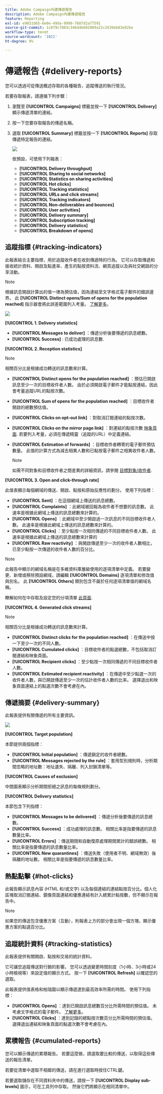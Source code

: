 ```yaml
---
title: Adobe Campaign內建傳遞報告
description: Adobe Campaign內建傳遞報告
feature: Reporting
exl-id: e9031d65-6e0e-49da-9990-7687d2a77591
source-git-commit: 1c879c7803c346d4b602089a22c2639eb83e82be
workflow-type: tm+mt
source-wordcount: '1021'
ht-degree: 9%

---
```


# 傳遞報告 {#delivery-reports}

您可以透過可從傳送概述存取的各種報告，追蹤傳送的執行情況。

若要存取報表，請遵循下列步驟：

1. 瀏覽至 **[!UICONTROL Campaigns]** 標籤並按一下 **[!UICONTROL Delivery]** 顯示傳遞清單的連結。
1. 按一下您要存取報告的傳遞名稱。
1. 選取 **[!UICONTROL Summary]** 標籤並按一下 **[!UICONTROL Reports]** 存取傳遞特定報告的連結。

   ![](assets/detailed-report-2.png)

   依預設，可使用下列報表：

   * **[!UICONTROL Delivery throughput]**
   * **[!UICONTROL Sharing to social networks]**
   * **[!UICONTROL Statistics on sharing activities]**
   * **[!UICONTROL Hot clicks]**
   * **[!UICONTROL Tracking statistics]**
   * **[!UICONTROL URLs and click streams]**
   * **[!UICONTROL Tracking indicators]**
   * **[!UICONTROL Non-deliverables and bounces]**
   * **[!UICONTROL User activities]**
   * **[!UICONTROL Delivery summary]**
   * **[!UICONTROL Subscription tracking]**
   * **[!UICONTROL Delivery statistics]**
   * **[!UICONTROL Breakdown of opens]**

## 追蹤指標 {#tracking-indicators}

此報表結合主要指標，用於追蹤收件者在收到傳遞時的行為。 它可以存取傳遞和接收統計資料、開啟及點進率、產生的點按資料流、網頁追蹤以及與社交網路的分享活動。

>[!NOTE]
>
>根據訊息開啟計算出的值一律為預估值，因為連結至文字格式電子郵件的錯誤邊界。 此 **[!UICONTROL Distinct opens/Sum of opens for the population reached]** 指示器會將此誤差範圍列入考量。 [了解更多](metrics-calculation.md#tracking-opens-)。

![](assets/tracking-report-synthesis.png)

**[!UICONTROL 1. Delivery statistics]**

* **[!UICONTROL Messages to deliver]** ：傳遞分析後要傳遞的訊息總數。
* **[!UICONTROL Success]** : 已成功處理的訊息數.

**[!UICONTROL 2. Reception statistics]**

>[!NOTE]
>
>相關百分比是根據成功轉送的訊息數來計算。

* **[!UICONTROL Distinct opens for the population reached]** ：預估已開啟訊息至少一次的目標收件者人數。 由於必須開啟電子郵件才能點按連結，因此會考量追蹤URL的點按次數。
* **[!UICONTROL Sum of opens for the population reached]** ：目標收件者開啟的總數預估值。
* **[!UICONTROL Clicks on opt-out link]** ：對取消訂閱連結的點按次數。
* **[!UICONTROL Clicks on the mirror page link]** ：對連結的點按次數 [映象頁面](../send/mirror-page.md). 若要列入考量，必須在傳遞精靈（追蹤的URL）中定義連結。
* **[!UICONTROL Estimation of forwards]** ：目標收件者轉寄的電子郵件預估數量。 此值的計算方式為減去相異人數和已點按電子郵件之相異收件者人數。

   >[!NOTE]
   >
   >如需不同對象和目標收件者之間差異的詳細資訊，請參閱 [目標對象/收件者](metrics-calculation.md#targeted-persons---recipients).

**[!UICONTROL 3. Open and click-through rate]**

此值表顯示每個網域的傳送、開啟、點按和原始反應性的劃分。 使用下列指標：

* **[!UICONTROL Sent]** ：在這個網域上傳送的訊息總數。
* **[!UICONTROL Complaints]** ：此網域被回報為收件者不想要的訊息數。 此速率是根據此網域上傳送的訊息總數來計算的。
* **[!UICONTROL Opens]** ：此網域中至少開啟過一次訊息的不同目標收件者人數。 此速率是根據此網域上傳送的訊息總數來計算的。
* **[!UICONTROL Clicks]** ：至少點按一次相同傳遞的不同目標收件者人數。 此速率是根據此網域上傳送的訊息總數來計算的
* **[!UICONTROL Raw reactivity]** ：與開啟傳遞至少一次的收件者人數相比，已至少點按一次傳遞的收件者人數的百分比。

>[!NOTE]
>
>此報告中顯示的網域名稱是在多維資料庫層級使用的逐項清單中定義。 若要變更、新增或移除預設網域，請編輯 **[!UICONTROL Domains]** 逐項清單和修改值與別名。 此 **[!UICONTROL Others]** 類別包含不屬於任何逐項清單值的網域名稱。
>
>瞭解如何在中存取及設定您的分項清單 [此頁面](../config/ui-settings.md).


**[!UICONTROL 4. Generated click streams]**

>[!NOTE]
>
>相關百分比是根據成功轉送的訊息數來計算。

* **[!UICONTROL Distinct clicks for the population reached]** ：在傳送中按一下至少一次的不同人數。
* **[!UICONTROL Cumulated clicks]** ：目標收件者的點選總數，不包括取消訂閱連結和映象頁面。
* **[!UICONTROL Recipient clicks]** ：至少點按一次相同傳遞的不同目標收件者人數。
* **[!UICONTROL Estimated recipient reactivity]** ：在傳遞中至少點選一次的收件者人數，與已開啟傳遞至少一次的估計收件者人數的比率。 選擇退出和映象頁面連結上的點選次數不會考慮在內。
<!--
**[!UICONTROL 5. Web tracking]**

* **[!UICONTROL Visited pages]** : Number of web pages visited following message reception.
* **[!UICONTROL Transactions]** : Number of purchases following message reception.
* **[!UICONTROL Total amount]** : Total amount of purchases following message reception. 
* **[!UICONTROL Average transaction amount]** : Average purchase made by distinct delivery recipients. 
* **[!UICONTROL Articles]** : Number of articles purchased by the delivery recipients. 
* **[!UICONTROL Average count of articles per transaction]** : Average number of items per purchase made by distinct recipients.
* **[!UICONTROL Average amount per message]** : Average amount of purchases generated per message.

  >[!NOTE]
  >
  >In order for a visited page, transaction, amount or article to be taken into account, a webtracking tag must be inserted into the matching web page. Webtracking configuration is presented in [this section](../../configuration/using/about-web-tracking.md).

**[!UICONTROL 6. Sharing activities to email and social networks]**

This section shows the number of messages shared on each social network. For more on this, refer to [Sharing to social networks](../../reporting/using/global-reports.md#sharing-to-social-networks).

## URLs and click streams {#urls-and-click-streams}

This report shows the list of pages visited following a delivery. 

![](assets/s_ncs_user_url_report.png)

You can configure the contents of this report by selecting: the score chart to be displayed, the time filter (since the action launch, over the first 6 hours following launch, etc.) and the data display mode (by label, by URL, by category. Click **[!UICONTROL Refresh]** to confirm your selection.

The following rates are displayed in the upper section of the report:

* **[!UICONTROL Reactivity]** : Ratio of the number of targeted recipients having clicked in a delivery, in relation to the estimated number of targeted recipients having opened a delivery. Clicks on the opt-out link and on the mirror page are not taken into account.

  >[!NOTE]
  >
  >For more information on tracking opens, refer to [this section](metrics-calculation.md#tracking-opens-).

* **[!UICONTROL Distinct clicks]** : Number of distinct people having clicked at least once (excluding unsubscription link and mirror page) in a delivery. The rate displayed is calculated based on the number of messages delivered successfully. 
* **[!UICONTROL Cumulated clicks]** : Total number of clicks by targeted recipients (excluding unsubscription link and mirror page). The rate displayed is calculated based on the number of messages forwarded successfully.

**[!UICONTROL Platform average]** : This average rate, displayed under each rate (reactivity, distinct clicks, and cumulated clicks), is calculated for deliveries sent over the previous six months. Only deliveries with the same typology and on the same channel are taken into account. Proofs are excluded.

The central table provides the following information:

* **[!UICONTROL Clicks]** : Number of cumulated clicks, per link. 
* **[!UICONTROL Clicks (in %)]** : Breakdown of the number of clicks per link, in relation to the total number of cumulated clicks.

**[!UICONTROL Breakdown of clicks in time]**

This chart shows the breakdown of cumulated clicks per day.
-->

## 傳遞摘要 {#delivery-summary}

此報表提供有關傳遞的所有主要資訊。

![](assets/user-report-summary.png)

**[!UICONTROL Target population]**

本節提供兩個指標：

* **[!UICONTROL Initial population]** ：傳遞鎖定的收件者總數。
* **[!UICONTROL Messages rejected by the rule]** ：套用型別規則時，分析期間忽略的地址數：地址遺失、隔離、列入封鎖清單等。 <!--For more information on typology rules, refer to this [page](../../delivery/using/steps-validating-the-delivery.md#validation-process-with-typologies).-->

**[!UICONTROL Causes of exclusion]**

中間圖表顯示分析期間拒絕之訊息的每條規則劃分。

**[!UICONTROL Delivery statistics]**

本節包含下列指標：

* **[!UICONTROL Messages to be delivered]** ：傳遞分析後要傳遞的訊息總數。
* **[!UICONTROL Success]** ：成功處理的訊息數。 相關比率是指要傳遞的訊息數量比率。
* **[!UICONTROL Errors]** ：傳送期間和自動復原處理期間累計的錯誤總數。 相關比率是指要傳遞的訊息數量比率。
* **[!UICONTROL New quarantines]** ：傳送失敗（使用者不明、網域無效）後隔離的地址數。 相關比率是指要傳遞的訊息數量比率。

## 熱點點擊 {#hot-clicks}

此報告顯示訊息內容 (HTML 和/或文字) 以及每個連結的連結點按百分比。個人化區塊取消訂閱連結、鏡像頁面連結和優惠連結有計入總累計點按數，但不顯示在報告中。

>[!NOTE]
>
>如果您的傳送包含優惠方案（互動），則報表上方的部分會出現一個方塊，顯示優惠方案的點選百分比。


## 追蹤統計資料 {#tracking-statistics}

此報表提供有關開啟、點按和交易的統計資料。

它可讓您追蹤傳送對行銷的影響。 您可以透過變更時間刻度（1小時、3小時或24小時檢視等）來設定值的顯示方式。 按一下 **[!UICONTROL Refresh]** 以確認您的選取。

此報表提供值表格和柏瑞圖以顯示傳遞達到最高效率所需的時間。 使用下列指標：

* **[!UICONTROL Opens]** ：達到已開啟訊息總數百分比所需時間的預估值。 未考慮文字格式的電子郵件。 [了解更多](metrics-calculation.md#tracking-opens-)。
* **[!UICONTROL Clicks]** ：達到記錄的總點按次數百分比所需時間的預估值。 選擇退出連結和映象頁面的點選次數不會考慮在內。
<!--
* **[!UICONTROL Transactions]** : Time required to achieve a percentage of the total number of transactions following message reception. In order for a transaction to be taken into account, a transaction type webtracking tag must be inserted into the matching web page. Webtracking configuration is presented in [this section](../../configuration/using/about-web-tracking.md).
-->


## 累積報告 {#cumulated-reports}

您可以顯示傳遞的累積報告。 若要這麼做，請選取要比較的傳送，以取得這些傳送的報告清單。

若要從清單中選取不相鄰的傳送，請在進行選取時按住CTRL鍵。

若要選取儲存在不同資料夾中的傳送，請按一下 **[!UICONTROL Display sub-levels]** 圖示，可在工具列中存取。 然後它們將顯示在相同清單中。
